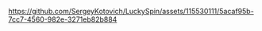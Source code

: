 
https://github.com/SergeyKotovich/LuckySpin/assets/115530111/5acaf95b-7cc7-4560-982e-3271eb82b884

